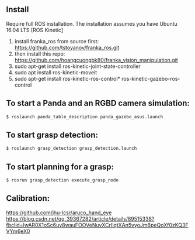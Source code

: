 ## Install
Require full ROS installation. The installation assumes you have Ubuntu 16.04 LTS [ROS Kinetic]
1. install franka_ros from source first: https://github.com/tstoyanov/franka_ros.git
2. then install this repo: https://github.com/hoangcuongbk80/franka_vision_manipulation.git
3. sudo apt-get install ros-kinetic-joint-state-controller
4. sudo apt install ros-kinetic-moveit
5. sudo apt-get install ros-kinetic-ros-control* ros-kinetic-gazebo-ros-control

## To start a Panda and an RGBD camera simulation:
   ```bash
   $ roslaunch panda_table_description panda_gazebo_asus.launch
   ```
## To start grasp detection:
   ```bash
   $ roslaunch grasp_detection grasp_detection.launch
   ```
## To start planning for a grasp:
   ```bash
   $ rosrun grasp_detection execute_grasp_node
   ```
## Calibration:
https://github.com/jhu-lcsr/aruco_hand_eye <br/>
https://blog.csdn.net/qq_39367282/article/details/89515338?fbclid=IwAR0X1oSc6uy8wauFOOVeNuvXCrIlqtXAn5vyoJm6peQoXf0zKQ3FVYm6eX0